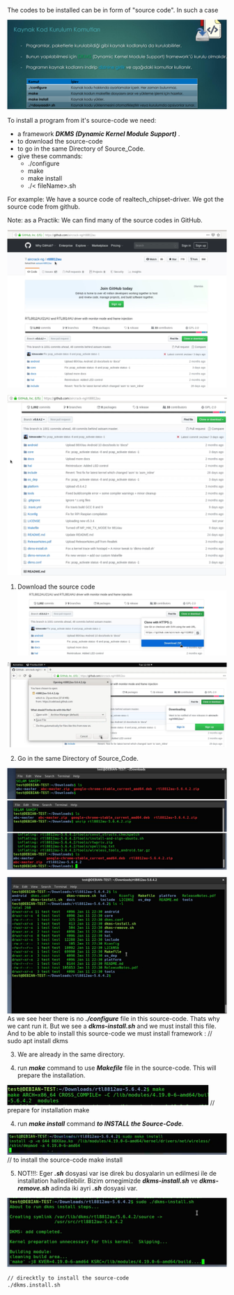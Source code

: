 The codes to be installed can be in form of "source code". In such a case 

![source_instal](../Images/source_instal.png)

To install a program from it's source-code we need:
 - a framework ***DKMS (Dynamic Kernel Module Support)*** .
 - to download the source-code
 - to go in the same Directory of Source_Code. 
 - give these commands:
   + ./configure    
   + make                 
   + make install
   + ./< fileName>.sh

For example: We have a source code of realtech_chipset-driver. We got the source code from github. 

Note: as a  Practik: We can find many of the source codes in GitHub. 

![source_instal1](../Images/source_instal1.png)

![source_instal2](../Images/source_instal2.png)

1. Download the source code 
![source_instal3](../Images/source_instal3.png)

![source_instal4](../Images/source_instal4.png)

2. Go in the same Directory of Source_Code. 

![source_instal5](../Images/source_instal5.png)
![source_instal6](../Images/source_instal6.png)
![source_instal7](../Images/source_instal7.png)

![source_instal8](../Images/source_instal8.png)
As we see heer there is no ***./configure*** file in this source-code. Thats why we cant run it. 
But we see a ***dkms-install.sh*** and we must install this file. 
And to be able to install this source-code we must install framework :
    // 
    sudo apt install dkms

3. We are already in the same directory. 

4. run ***make*** command to use ***Makefile*** file in the source-code. This will prepare the installation. 

![source_instal9](../Images/source_instal9.png)
    // prepare for installation
    make

4. run ***make install*** command ***to INSTALL the Source-Code***. 

![source_instal10](../Images/source_instal10.png)
    // to install the source-code
    make install

5. NOT!!!: Eger ***.sh*** dosyasi var ise direk bu dosyalarin un edilmesi ile de installation halledilebilir. Bizim ornegimizde ***dkms-install.sh*** ve ***dkms-remove.sh*** adinda iki ayri ***.sh*** dosyasi var. 

![source_instal11](../Images/source_instal11.png)

    // direcktly to install the source-code
    ./dkms.install.sh